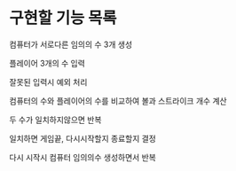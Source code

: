 # 구현할 기능 목록


컴퓨터가 서로다른 임의의 수 3개 생성


플레이어 3개의 수 입력


잘못된 입력시 예외 처리


컴퓨터의 수와 플레이어의 수를 비교하여 볼과 스트라이크 개수 계산


두 수가 일치하지않으면 반복


일치하면 게임끝, 다시시작할지 종료할지 결정


다시 시작시 컴퓨터 임의의수 생성하면서 반복
